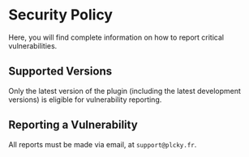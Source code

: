 # Security Policy
Here, you will find complete information on how to report critical vulnerabilities.

## Supported Versions
Only the latest version of the plugin (including the latest development versions) is eligible for vulnerability reporting.

## Reporting a Vulnerability
All reports must be made via email, at `support@plcky.fr`.